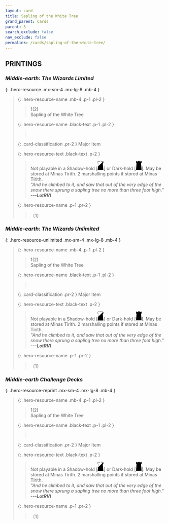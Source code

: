 ```yaml
---
layout: card
title: Sapling of the White Tree
grand_parent: Cards
parent: S
search_exclude: false
nav_exclude: false
permalink: /cards/sapling-of-the-white-tree/
---
```


## PRINTINGS


### _Middle-earth: The Wizards Limited_

{: .hero-resource .mx-sm-4 .mx-lg-8 .mb-4 }
> {: .hero-resource-name .mb-4 .p-1 .pl-2 }
> > <div class="card-mp">1(2)</div>
> > <div class="card-name">Sapling of the White Tree</div>
>
> {: .hero-resource-name .black-text .p-1 .pl-2 }
> > &nbsp;
>
> {: .card-classification .pr-2 }
> Major Item
>
> {: .hero-resource-text .black-text .p-2 }
> > Not playable in a Shadow-hold \[![](/assets/images/shadow-hold.svg)] or Dark-hold \[![](/assets/images/dark-hold.svg)]. May be stored at Minas Tirith. 2 marshalling points if stored at Minas Tirith. <br>_"And he climbed to it, and saw that out of the very edge of the snow there sprung a sapling tree no more than three foot high."_ ***---LotRVI*** 
> 
> {: .hero-resource-name .p-1 .pr-2 }
> > <div class="card-shield"></div>
> > <div class="card-corruption">〔1〕</div>

### _Middle-earth: The Wizards Unlimited_

{: .hero-resource-unlimited .mx-sm-4 .mx-lg-8 .mb-4 }
> {: .hero-resource-name .mb-4 .p-1 .pl-2 }
> > <div class="card-mp">1(2)</div>
> > <div class="card-name">Sapling of the White Tree</div>
>
> {: .hero-resource-name .black-text .p-1 .pl-2 }
> > &nbsp;
>
> {: .card-classification .pr-2 }
> Major Item
>
> {: .hero-resource-text .black-text .p-2 }
> > Not playable in a Shadow-hold \[![](/assets/images/shadow-hold.svg)] or Dark-hold \[![](/assets/images/dark-hold.svg)]. May be stored at Minas Tirith. 2 marshalling points if stored at Minas Tirith. <br>_"And he climbed to it, and saw that out of the very edge of the snow there sprung a sapling tree no more than three foot high."_ ***---LotRVI*** 
> 
> {: .hero-resource-name .p-1 .pr-2 }
> > <div class="card-shield"></div>
> > <div class="card-corruption">〔1〕</div>

### _Middle-earth Challenge Decks_

{: .hero-resource-reprint .mx-sm-4 .mx-lg-8 .mb-4 }
> {: .hero-resource-name .mb-4 .p-1 .pl-2 }
> > <div class="card-mp">1(2)</div>
> > <div class="card-name">Sapling of the White Tree</div>
>
> {: .hero-resource-name .black-text .p-1 .pl-2 }
> > &nbsp;
>
> {: .card-classification .pr-2 }
> Major Item
>
> {: .hero-resource-text .black-text .p-2 }
> > Not playable in a Shadow-hold \[![](/assets/images/shadow-hold.svg)] or Dark-hold \[![](/assets/images/dark-hold.svg)]. May be stored at Minas Tirith. 2 marshalling points if stored at Minas Tirith. <br>_"And he climbed to it, and saw that out of the very edge of the snow there sprung a sapling tree no more than three foot high."_ ***---LotRVI*** 
> 
> {: .hero-resource-name .p-1 .pr-2 }
> > <div class="card-shield"></div>
> > <div class="card-corruption">〔1〕</div>
